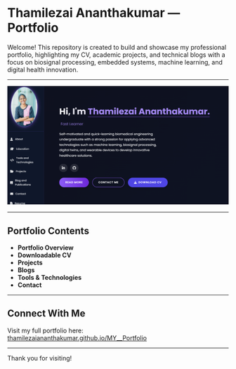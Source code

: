 # Thamilezai Ananthakumar — Portfolio

Welcome! This repository is created to build and showcase my professional portfolio, highlighting my CV, academic projects, and technical blogs with a focus on biosignal processing, embedded systems, machine learning, and digital health innovation.

---

<!-- Add your portfolio front page image here -->
![Portfolio Front Page](assets/img/portfolio.png)

---

## Portfolio Contents

- **Portfolio Overview**  
- **Downloadable CV**  
- **Projects**  
- **Blogs**  
- **Tools & Technologies**  
- **Contact**

---

## Connect With Me 

Visit my full portfolio here:  
[thamilezaiananthakumar.github.io/MY__Portfolio](https://thamilezaiananthakumar.github.io/MY__Portfolio/)

---

Thank you for visiting!
